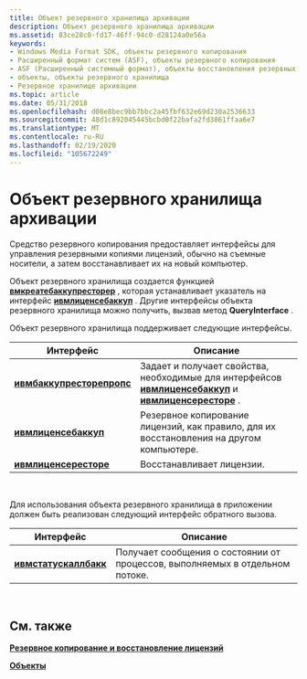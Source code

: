 ```yaml
---
title: Объект резервного хранилища архивации
description: Объект резервного хранилища архивации
ms.assetid: 83ce28c0-fd17-46ff-94c0-d28124a0e56a
keywords:
- Windows Media Format SDK, объекты резервного копирования
- Расширенный формат систем (ASF), объекты резервного копирования
- ASF (Расширенный системный формат), объекты восстановления резервных копий
- объекты, объекты резервного хранилища
- Резервное хранилище архивации
ms.topic: article
ms.date: 05/31/2018
ms.openlocfilehash: d08e8bec9bb7bbc2a45fbf632e69d230a2536633
ms.sourcegitcommit: 48d1c892045445bcbd0f22bafa2fd3861ffaa6e7
ms.translationtype: MT
ms.contentlocale: ru-RU
ms.lasthandoff: 02/19/2020
ms.locfileid: "105672249"
---
```

# <a name="backup-restorer-object"></a>Объект резервного хранилища архивации

Средство резервного копирования предоставляет интерфейсы для управления резервными копиями лицензий, обычно на съемные носители, а затем восстанавливает их на новый компьютер.

Объект резервного хранилища создается функцией [**вмкреатебаккупресторер**](/previous-versions/windows/desktop/api/Wmsdkidl/nf-wmsdkidl-wmcreatebackuprestorer) , которая устанавливает указатель на интерфейс [**ивмлиценсебаккуп**](/previous-versions/windows/desktop/api/wmsdkidl/nn-wmsdkidl-iwmlicensebackup) . Другие интерфейсы объекта резервного хранилища можно получить, вызвав метод **QueryInterface** .

Объект резервного хранилища поддерживает следующие интерфейсы.



| Интерфейс                                              | Описание                                                                                                                                               |
|--------------------------------------------------------|-----------------------------------------------------------------------------------------------------------------------------------------------------------|
| [**ивмбаккупресторепропс**](/previous-versions/windows/desktop/api/wmsdkidl/nn-wmsdkidl-iwmbackuprestoreprops) | Задает и получает свойства, необходимые для интерфейсов [**ивмлиценсебаккуп**](/previous-versions/windows/desktop/api/wmsdkidl/nn-wmsdkidl-iwmlicensebackup) и [**ивмлиценсересторе**](/previous-versions/windows/desktop/api/wmsdkidl/nn-wmsdkidl-iwmlicenserestore) . |
| [**ивмлиценсебаккуп**](/previous-versions/windows/desktop/api/wmsdkidl/nn-wmsdkidl-iwmlicensebackup)           | Резервное копирование лицензий, как правило, для их восстановления на другом компьютере.                                                                          |
| [**ивмлиценсересторе**](/previous-versions/windows/desktop/api/wmsdkidl/nn-wmsdkidl-iwmlicenserestore)         | Восстанавливает лицензии.                                                                                                                                        |



 

Для использования объекта резервного хранилища в приложении должен быть реализован следующий интерфейс обратного вызова.



| Интерфейс                                      | Описание                                                                |
|------------------------------------------------|----------------------------------------------------------------------------|
| [**ивмстатускаллбакк**](/previous-versions/windows/desktop/api/wmsdkidl/nn-wmsdkidl-iwmstatuscallback) | Получает сообщения о состоянии от процессов, выполняемых в отдельном потоке. |



 

## <a name="related-topics"></a>См. также

<dl> <dt>

[**Резервное копирование и восстановление лицензий**](backing-up-and-restoring-licenses.md)
</dt> <dt>

[**Объекты**](objects.md)
</dt> </dl>

 

 




